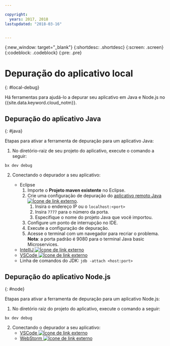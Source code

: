 ```yaml
---

copyright:
  years: 2017, 2018
lastupdated: "2018-03-16"


---
```

{:new_window: target="_blank"}
{:shortdesc: .shortdesc}
{:screen: .screen}
{:codeblock: .codeblock}
{:pre: .pre}

# Depuração do aplicativo local
{: #local-debug}

Há ferramentas para ajudá-lo a depurar seu aplicativo em Java e Node.js no {{site.data.keyword.cloud_notm}}.

## Depuração do aplicativo Java
{: #java}

Etapas para ativar a ferramenta de depuração para um aplicativo Java:

1. No diretório-raiz de seu projeto do aplicativo, execute o comando a seguir:

```
bx dev debug
```

2. Conectando o depurador a seu aplicativo:

	* Eclipse
      1. Importe o **Projeto maven existente** no Eclipse.
      2. Crie uma configuração de depuração do [aplicativo
remoto Java ![Ícone de link externo](../../icons/launch-glyph.svg "Ícone de link externo")](http://help.eclipse.org/neon/index.jsp?topic=%2Forg.eclipse.jdt.doc.user%2Ftasks%2Ftask-remotejava_launch_config.htm).
      		1. Insira o endereço IP ou o `localhost:<port>`  
      		2. Insira `7777` para o número da porta.
      		3. Especifique o nome do projeto Java que você importou.
      6. Configure um ponto de interrupção no IDE.
      7. Execute a configuração de depuração.
      8. Acesse o terminal com um navegador para recriar o problema.  
	   **Nota**: a porta padrão é 9080 para o terminal Java basic Microservices.
	* [IntelliJ ![Ícone de link externo](../../icons/launch-glyph.svg "Ícone de link externo")](https://www.jetbrains.com/help/idea/2016.3/run-debug-configuration-remote.html)
	* [VSCode ![Ícone de link externo](../../icons/launch-glyph.svg "Ícone de link externo")](https://marketplace.visualstudio.com/items?itemName=donjayamanne.javadebugger)
	* Linha de comandos do JDK: `jdb -attach <host:port>`

## Depuração do aplicativo Node.js
{: #node}

Etapas para ativar a ferramenta de depuração para um aplicativo Node.js:

1. No diretório raiz do projeto do aplicativo, execute o comando a seguir:

```
bx dev debug
```

2. Conectando o depurador a seu aplicativo:
	* [VSCode ![Ícone de link externo](../../icons/launch-glyph.svg "Ícone de link externo")](https://blog.docker.com/2016/07/live-debugging-docker/)
	* [WebStorm ![Ícone de link externo](../../icons/launch-glyph.svg "Ícone de link externo")](https://blog.alexseifert.com/2016/10/25/debugging-node-js-in-a-docker-container-with-webstorm/)


<!--
## Swift application debugging - content from mike tunnicliffe
{: #swift}

Steps to enable debug for a Swift application:  

1. On the App server (or system where the Swift application will execute), you should start the 'lldb server':
 - `lldb-server platform -->
<!-- listen <port number>`
2. On the App server, build the Kitura-based server application using the debug configuration:
 - `swift build debug`
3. On the App server, start the Kitura-based server application:
 - `./build/debug/Kitura-Starter`
4. On the client system (also known as the host system), start the 'lldb client':
 - `lldb`
5. Configure lldb client to connect to lldb-server:
 - `(lldb) platform select remote-linux`
 - `(lldb) platform connect connect://<ip address server>:<port number server>`
6. Execute commands to debug remote program:
 - `(lldb) process attach -->
<!--pid 3626`
-->
